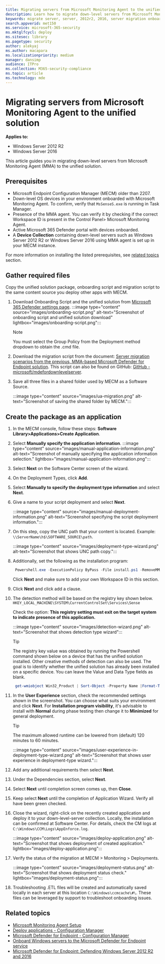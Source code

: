 ```yaml
---
title: Migrating servers from Microsoft Monitoring Agent to the unified solution
description: Learn how to migrate down-level servers from Microsoft Monitoring Agent to the new unified solution step-by-step from this article.
keywords: migrate server, server, 2012r2, 2016, server migration onboard Microsoft Defender for Endpoint servers, MECM, Microsoft Monitoring Agent, MMA, downlevel server, unified solution, UA
search.appverid: met150
ms.service: microsoft-365-security
ms.mktglfcycl: deploy
ms.sitesec: library
ms.pagetype: security
author: alekyaj
ms.author: macapara
ms.localizationpriority: medium
manager: dansimp
audience: ITPro
ms.collection: M365-security-compliance
ms.topic: article
ms.technology: mde
---
```



# Migrating servers from Microsoft Monitoring Agent to the unified solution

**Applies to:**

- Windows Server 2012 R2
- Windows Server 2016

This article guides you in migrating down-level servers from Microsoft Monitoring Agent (MMA) to the unified solution.

## Prerequisites

- Microsoft Endpoint Configuration Manager (MECM) older than 2207.
- Down-level OS devices in your environment onboarded with Microsoft Monitoring Agent. To confirm, verify that `MsSenseS.exe` is running in Task Manager.
- Presence of the MMA agent. You can verify it by checking if the correct Workspace ID is present in the Control Panel> Microsoft Monitoring Agent.
- Active Microsoft 365 Defender portal with devices onboarded.
- A **Device Collection** containing down-level servers such as Windows Server 2012 R2 or Windows Server 2016 using MMA agent is set up in your MECM instance.

For more information on installing the listed prerequisites, see [related topics](#related-topics) section.

## Gather required files

Copy the unified solution package, onboarding script and migration script to the same content source you deploy other apps with MECM.

1. Download Onboarding Script and the unified solution from [Microsoft 365 Defender settings page](https://sip.security.microsoft.com/preferences2/onboarding).
   :::image type="content" source="images/onboarding-script.png" alt-text="Screenshot of onboarding script and unified solution download" lightbox="images/onboarding-script.png":::
   > [!Note]
   > You must select the Group Policy from the Deployment method dropdown to obtain the .cmd file.
2. Download the migration script from the document: [Server migration scenarios from the previous, MMA-based Microsoft Defender for Endpoint solution](server-migration.md). This script can also be found on GitHub: [GitHub - microsoft/mdefordownlevelserver](https://github.com/microsoft/mdefordownlevelserver).
3. Save all three files in a shared folder used by MECM as a Software Source.

   :::image type="content" source="images/ua-migration.png" alt-text="Screenshot of saving the shared folder by MECM.":::

## Create the package as an application

1. In the MECM console, follow these steps: **Software Library>Applications>Create Application**.
2. Select **Manually specify the application information**.
   :::image type="content" source="images/manual-application-information.png" alt-text="Screenshot of manually specifying the application information selection." lightbox="images/manual-application-information.png":::
3. Select **Next** on the Software Center screen of the wizard.
4. On the Deployment Types, click **Add**.
5. Select **Manually to specify the deployment type information** and select **Next**.
6. Give a name to your script deployment and select **Next**.

   :::image type="content" source="images/manual-deployment-information.png" alt-text="Screenshot specifying the script deployment information.":::
7. On this step, copy the UNC path that your content is located. Example: `\\ServerName\h$\SOFTWARE_SOURCE\path`.

   :::image type="content" source="images/deployment-type-wizard.png" alt-text="Screenshot that shows UNC path copy.":::
  
8. Additionally, set the following as the installation program:

     ```powershell
      Powershell.exe -ExecutionPolicy ByPass -File install.ps1 -RemoveMMA <workspace ID> -OnboardingScript .\WindowsDefenderATPOnboardingScript.cmd 
     ```

      Click **Next** and make sure to add your own Workspace ID in this section.
9. Click **Next** and click add a clause.
10. The detection method will be based on the registry key shown below.
      `HKEY_LOCAL_MACHINE\SYSTEM\CurrentControlSet\Services\Sense`

      Check the option: **This registry setting must exit on the target system to indicate presence of this application.**

      :::image type="content" source="images/detection-wizard.png" alt-text="Screenshot that shows detection type wizard":::

      >[!TIP]
      >The registry key value was obtained by running the Powershell command shown below on a device that has the unified solution installed. Other creative methods of detection can also be used. The goal is to identify whether the unified solution has already been installed on a specific device. You can leave the Value and Data Type fields as blank.

     ```powershell
      get-wmiobject Win32_Product | Sort-Object -Property Name |Format-Table IdentifyingNumber, Name, LocalPackage -AutoSize 
     ```

11. In the **User Experience** section, check the recommended settings shown in the screenshot. You can choose what suits your environment and click **Next**. For **Installation program visibility**, it's advisable to install with **Normal** during phase testing then change it to **Minimized** for general deployment.

     >[!TIP]
     >The maximum allowed runtime can be lowered from (default) 120 minutes to 60 minutes.

     :::image type="content" source="images/user-experience-in-deployment-type-wizard.png" alt-text="Screenshot that shows user experience in deployment-type wizard.":::

12. Add any additional requirements then select **Next**. 
13. Under the Dependencies section, select **Next**. 
14. Select **Next** until completion screen comes up, then **Close**.
15. Keep select **Next** until the completion of Application Wizard. Verify all have been green checked.
16. Close the wizard, right-click on the recently created application and deploy it to your down-level-server collection. Locally, the installation can be confirmed at Software Center. For details, check the CM logs at `C:\Windows\CCM\Logs\AppEnforce.log`.

    :::image type="content" source="images/deploy-application.png" alt-text="Screenshot that shows deployment of created application." lightbox="images/deploy-application.png":::
     
17. Verify the status of the migration at MECM > Monitoring > Deployments.

    :::image type="content" source="images/deployment-status.png" alt-text="Screenshot that shows deployment status check." lightbox="images/deployment-status.png":::
      
18. Troubleshooting .ETL files will be created and automatically saved locally in each server at this location `C:\Windows\ccmcache\#\`. These files can be leveraged by support to troubleshoot onboarding issues.

## Related topics

- [Microsoft Monitoring Agent Setup](/services-hub/health/mma-setup)
- [Deploy applications - Configuration Manager](/mem/configmgr/apps/deploy-use/deploy-applications)
- [Microsoft Defender for Endpoint - Configuration Manager](/mem/configmgr/protect/deploy-use/defender-advanced-threat-protection)
- [Onboard Windows servers to the Microsoft Defender for Endpoint service](configure-server-endpoints.md)
- [Microsoft Defender for Endpoint: Defending Windows Server 2012 R2 and 2016](https://techcommunity.microsoft.com/t5/microsoft-defender-for-endpoint/defending-windows-server-2012-r2-and-2016/ba-p/2783292)
